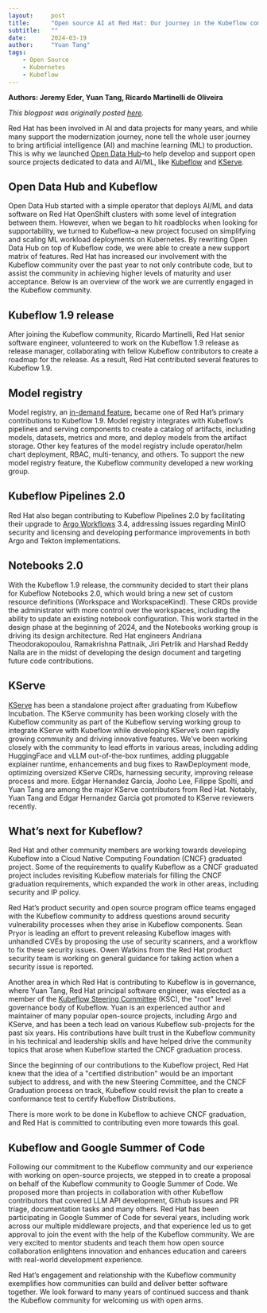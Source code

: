 ```yaml
---
layout:     post
title:      "Open source AI at Red Hat: Our journey in the Kubeflow community"
subtitle:   ""
date:       2024-03-19
author:     "Yuan Tang"
tags:
    - Open Source
    - Kubernetes
    - Kubeflow
---
```



**Authors: Jeremy Eder, Yuan Tang, Ricardo Martinelli de Oliveira**

*This blogpost was originally posted [here](https://www.redhat.com/en/blog/open-source-ai-red-hat-our-journey-kubeflow-community).*

Red Hat has been involved in AI and data projects for many years, and while many support the modernization journey, none tell the whole user journey to bring artificial intelligence (AI) and machine learning (ML) to production. This is why we launched [Open Data Hub](http://opendatahub.io/)–to help develop and support open source projects dedicated to data and AI/ML, like [Kubeflow](https://www.kubeflow.org/) and [KServe](https://github.com/kserve/kserve).

## Open Data Hub and Kubeflow

Open Data Hub started with a simple operator that deploys AI/ML and data software on Red Hat OpenShift clusters with some level of integration between them. However, when we began to hit roadblocks when looking for supportability, we turned to Kubeflow–a new project focused on simplifying and scaling ML workload deployments on Kubernetes. By rewriting Open Data Hub on top of Kubeflow code, we were able to create a new support matrix of features.  Red Hat has increased our involvement with the Kubeflow community over the past year to not only contribute code, but to assist the community in achieving higher levels of maturity and user acceptance.  Below is an overview of the work we are currently engaged in the Kubeflow community.

## Kubeflow 1.9 release

After joining the Kubeflow community,  Ricardo Martinelli, Red Hat senior software engineer, volunteered to work on the Kubeflow 1.9 release as release manager, collaborating with fellow Kubeflow contributors to create a roadmap for the release. As a result, Red Hat contributed several features to Kubeflow 1.9.

## Model registry

Model registry, an [in-demand feature](https://blog.kubeflow.org/kubeflow-user-survey-2023/), became one of Red Hat’s primary contributions to Kubeflow 1.9. Model registry integrates with Kubeflow’s pipelines and serving components to create a catalog of artifacts, including models, datasets, metrics and more, and deploy models from the artifact storage. Other key features of the model registry include operator/helm chart deployment, RBAC, multi-tenancy, and others. To support the new model registry feature, the Kubeflow community developed a new working group.

## Kubeflow Pipelines 2.0

Red Hat also began contributing to Kubeflow Pipelines 2.0 by facilitating their upgrade to [Argo Workflows](https://github.com/argoproj/argo-workflows) 3.4, addressing issues regarding MinIO security and licensing and developing performance improvements in both Argo and Tekton implementations.

## Notebooks 2.0

With the Kubeflow 1.9 release, the community decided to start their plans for Kubeflow Notebooks 2.0, which would bring a new set of custom resource definitions (Workspace and WorkspaceKind). These CRDs provide the administrator with more control over the workspaces, including the ability to update an existing notebook configuration. This work started in the design phase at the beginning of 2024, and the Notebooks working group is driving its design architecture. Red Hat engineers Andriana Theodorakopoulou, Ramakrishna Pattnaik, Jiri Petrlik and Harshad Reddy Nalla are in the midst of developing the design document and targeting future code contributions.

## KServe

[KServe](https://github.com/kserve/kserve) has been a standalone project after graduating from Kubeflow Incubation. The KServe community has been working closely with the Kubeflow community as part of the Kubeflow serving working group to integrate KServe with Kubeflow while developing KServe’s own rapidly growing community and driving innovative features. We’ve been working closely with the community to lead efforts in various areas, including adding HuggingFace and vLLM out-of-the-box runtimes, adding pluggable explainer runtime, enhancements and bug fixes to RawDeployment mode, optimizing oversized KServe CRDs, harnessing security, improving release process and more. Edgar Hernandez Garcia, Jooho Lee, Filippe Spolti, and Yuan Tang are among the major KServe contributors from Red Hat. Notably, Yuan Tang and Edgar Hernandez Garcia got promoted to KServe reviewers recently.

## What’s next for Kubeflow?

Red Hat and other community members are working towards developing Kubeflow into a Cloud Native Computing Foundation (CNCF) graduated project.  Some of the requirements to qualify Kubeflow as a CNCF graduated project  includes revisiting Kubeflow materials for filling the CNCF graduation requirements, which expanded the work in other areas, including security and IP policy.

Red Hat’s product security and open source program office teams engaged with the Kubeflow community to address questions around security vulnerability processes when they arise in Kubeflow components. Sean Pryor is leading an effort to prevent releasing Kubeflow images with unhandled CVEs by proposing the use of security scanners, and a workflow to fix these security issues. Owen Watkins from the Red Hat product security team is working on general guidance for taking action when a security issue is reported.

Another area in which Red Hat is contributing to Kubeflow is in governance, where Yuan Tang,  Red Hat principal software engineer, was elected as a member of the [Kubeflow Steering Committee](https://blog.kubeflow.org/election/2024/01/31/kubeflow-project-steering-committee-announced.html) (KSC), the "root" level governance body of Kubeflow. Yuan is an experienced author and maintainer of many popular open-source projects, including Argo and KServe, and has been a tech lead on various Kubeflow sub-projects for the past six years. His contributions have built trust in the Kubeflow community in his technical and leadership skills and have helped drive the community topics that arose when Kubeflow started the CNCF graduation process.

Since the beginning of our contributions to the Kubeflow project, Red Hat knew that the idea of a "certified distribution" would be an important subject to address, and with the new Steering Committee, and the CNCF Graduation process on track, Kubeflow could revisit the plan to create a conformance test to certify Kubeflow Distributions.

There is more work to be done in Kubeflow to achieve CNCF graduation, and Red Hat is committed to contributing even more towards this goal.

## Kubeflow and Google Summer of Code

Following our commitment to the Kubeflow community and our experience with working on open-source projects, we stepped in to create a proposal on behalf of the Kubeflow community to Google Summer of Code. We proposed more than projects in collaboration with other Kubeflow contributors that covered LLM API development, Github issues and PR triage, documentation tasks and many others. Red Hat has been participating in Google Summer of Code for several years, including work across our multiple middleware projects, and that experience led us to get approval to join the event with the help of the Kubeflow community. We are very excited to mentor students and teach them how open source collaboration enlightens innovation and enhances education and careers with real-world development experience.

Red Hat’s engagement and relationship with the Kubeflow community exemplifies how communities can build and deliver better software together.  We look forward to many years of continued success and thank the Kubeflow community for welcoming us with open arms.